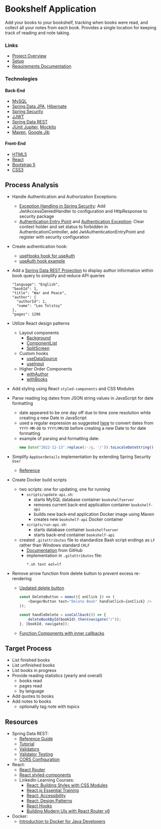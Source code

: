 # Bookshelf Application

Add your books to your bookshelf, tracking when books were read, and collect all
your notes from each book. Provides a single location for keeping track of reading
and note taking.

### Links

- [Project Overview](https://oneexists.github.io/bookshelf-project)
- [Setup](./docs/setup.md)
- [Requirements Documentation](./docs/requirements.md)

### Technologies

#### Back-End

- [MySQL](https://www.mysql.com/)
- [Spring Data JPA](https://spring.io/projects/spring-data-jpa),
  [Hibernate](https://hibernate.org/)
- [Spring Security](https://spring.io/projects/spring-security)
- [JJWT](https://github.com/jwtk/jjwt)
- [Spring Data REST](https://spring.io/projects/spring-data-rest)
- [JUnit Jupiter](https://junit.org/junit5/docs/current/user-guide/),
  [Mockito](https://site.mockito.org/)
- [Maven](https://maven.apache.org/),
  [Google Jib](https://cloud.google.com/java/getting-started/jib)

#### Front-End

- [HTML5](https://developer.mozilla.org/en-US/docs/Glossary/HTML5)
- [React](https://reactjs.org/)
- [Bootstrap 5](https://getbootstrap.com/)
- [CSS3](https://www.css3.info/)

## Process Analysis

- Handle Authentication and Authorization Exceptions:
  - [Exception Handling in Spring Security](https://www.devglan.com/spring-security/exception-handling-in-spring-security):
  Add JwtAccessDeniedHandler to configuration and HttpResponse to security package
  - [Authentication Entry Point](https://stackoverflow.com/questions/37080590/spring-controlleradvice-and-authentication-authorization-exception-handling)
  and [Authentication Exception](https://stackoverflow.com/questions/19767267/handle-spring-security-authentication-exceptions-with-exceptionhandler):
  Clear context holder and set status to forbidden in AuthenticationController, add JwtAuthenticationEntryPoint and register with security configuration


- Create authentication hook:
  - [useHooks hook for useAuth](https://usehooks.com/useAuth/)
  - [useAuth hook example](https://hhpendleton.medium.com/useauth-265512bbde3c)


- Add a [Spring Data REST Projection](https://docs.spring.io/spring-data/rest/docs/current/reference/html/#projections-excerpts.projections)
  to display author information within book query to simplify and reduce API
  queries
  ```
  "language": "English",
  "bookId": 1,
  "title": "War and Peace",
  "author": {
    "authorId": 1,
    "name": "Leo Tolstoy"
  },
  "pages": 1296
  ```


- Utilize React design patterns
  - Layout components
    - [Background](./react-ui/src/components/layouts/Background/index.js)
    - [ComponentList](./react-ui/src/components/layouts/ComponentList.js)
    - [SplitScreen](./react-ui/src/components/layouts/SplitScreen.js)
  - Custom hooks
    - [useDataSource](./react-ui/src/hooks/useDataSource.js)
    - [useInput](./react-ui/src/hooks/useInput.js)
  - Higher Order Components
    - [withAuthor](./react-ui/src/features/hoc/withAuthor.js)
    - [withBooks](./react-ui/src/features/hoc/withBooks.js)


- Add styling using React `styled-components` and CSS Modules
- Parse reading log dates from JSON string values in JavaScript for date formatting
  - date appeared to be one day off due to time zone resolution while creating a new
    Date in JavaScript
  - used a regular expression as suggested
    [here](https://stackoverflow.com/questions/7556591/is-the-javascript-date-object-always-one-day-off)
    to convert dates from `YYYY-MM-DD` to `YYYY/MM/DD` before creating a new Date to
    for date formatting
  - example of parsing and formatting date:
    ```javascript
    new Date("2022-12-13".replace(/-/g, '/')).toLocaleDateString()
    ```


- Simplify `AppUserDetails` implementation by extending Spring Security `User`
  - [Reference](https://stackoverflow.com/questions/20349594/adding-additional-details-to-principal-object-stored-in-spring-security-context)


- Create Docker build scripts
  - two scripts: one for updating, one for running
    - `scripts/update-api.sh`:
      - starts MySQL database container `bookshelfserver`
      - removes current back-end application container `bookshelf-api`
      - builds new back-end application Docker image using Maven
      - creates new `bookshelf-api` Docker container
    - `scripts/run-api.sh`:
      - starts database container `bookshelfserver`
      - starts back-end container `bookshelf-api`
  - created `.gitattributes` file to standardize Bash script endings as `LF` rather
    than Windows standard `CRLF`
    - [Documentation](https://docs.github.com/en/get-started/getting-started-with-git/configuring-git-to-handle-line-endings)
      from GitHub
    - implementation in `.gitattributes` file:
      ```
      *.sh text eol=lf
      ```


- Remove arrow function from delete button to prevent excess re-rendering
  - [Updated delete button](./react-ui/src/features/Bookshelf/components/BookView/BookViewButtonBar.js)
    ```javascript
    const DeleteButton = memo(({ onClick }) => (
        <DangerButton text="Delete Book" handleClick={onClick} />
    ));
    ```
    ```javascript
    const handleDelete = useCallback(() => {
        deleteBookById(bookId).then(navigate("/"));
    }, [bookId, navigate]);
    ```
  - [Function Components with inner callbacks](https://stackoverflow.com/questions/36677733/why-shouldnt-jsx-props-use-arrow-functions-or-bind)

## Target Process

- List finished books
- List unfinished books
- List books in progress
- Provide reading statistics (yearly and overall)
  - books read
  - pages read
  - by language
- Add quotes to books
- Add notes to books
  - optionally tag note with topics

## Resources

- Spring Data REST:
  - [Reference Guide](https://docs.spring.io/spring-data/rest/docs/current/reference/html/)
  - [Tutorial](https://spring.io/guides/tutorials/rest/)
  - [Validators](https://www.baeldung.com/spring-data-rest-validators)
  - [Validator Testing](https://stackoverflow.com/questions/9744988/writing-junit-tests-for-spring-validator-implementation)
  - [CORS Configuration](https://www.amitph.com/spring-data-rest-cors/)
- React:
  - [React Router](https://reactrouter.com/en/main)
  - [React styled-components](https://styled-components.com/docs)
  - LinkedIn Learning Courses:
    - [React: Building Styles with CSS Modules](https://www.linkedin.com/learning/react-building-styles-with-css-modules-9222678/building-a-react-site-with-css-modules)
    - [React.js Essential Training](https://www.linkedin.com/learning/react-js-essential-training-14836121/building-modern-user-interfaces-with-react)
    - [React: Accessibility](https://www.linkedin.com/learning/react-accessibility/accessibility-in-react)
    - [React: Design Patterns](https://www.linkedin.com/learning/react-design-patterns/take-your-react-skills-to-the-next-level)
    - [React Hooks](https://www.linkedin.com/learning/react-hooks/understanding-modern-react)
    - [Building Modern UIs with React Router v6](https://www.linkedin.com/learning/building-modern-uis-with-react-router-v6/building-modern-uis)
- Docker:
  - [Introduction to Docker for Java Developers](https://www.linkedin.com/learning/introduction-to-docker-for-java-developers)